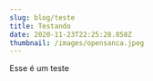 ```yaml
---
slug: blog/teste
title: Testando
date: 2020-11-23T22:25:28.858Z
thumbnail: /images/opensanca.jpeg
---
```

Esse é um teste